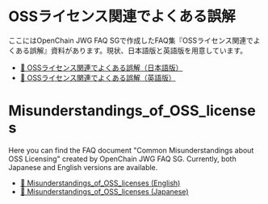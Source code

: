 # OSSライセンス関連でよくある誤解

ここにはOpenChain JWG FAQ SGで作成したFAQ集『OSSライセンス関連でよくある誤解』資料があります。現状、日本語版と英語版を用意しています。

- [&#x1F4D6; OSSライセンス関連でよくある誤解（日本語版）](OSSライセンス関連でよくある誤解_CC0.pptx)
- [&#x1F4D6; OSSライセンス関連でよくある誤解（英語版）](Misunderstandings_of_OSS_licenses_CC0.pptx)


# Misunderstandings_of_OSS_licenses

Here you can find the FAQ document "Common Misunderstandings about OSS Licensing" created by OpenChain JWG FAQ SG. Currently, both Japanese and English versions are available.

- [&#x1F4D6; Misunderstandings_of_OSS_licenses (English)](Misunderstandings_of_OSS_licenses_CC0.pptx)
- [&#x1F4D6; Misunderstandings_of_OSS_licenses (Japanese)](OSSライセンス関連でよくある誤解_CC0.pptx)
